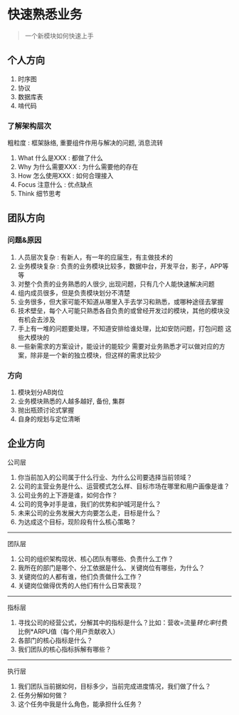 # 快速熟悉业务

> 一个新模块如何快速上手

## 个人方向

1. 时序图
2. 协议
3. 数据库表
4. 啃代码

### 了解架构层次

粗粒度 : 框架脉络, 重要组件作用与解决的问题, 消息流转

1. What 什么是XXX : 都做了什么
2. Why 为什么需要XXX : 为什么需要他的存在
3. How 怎么使用XXX : 如何合理接入
4. Focus 注意什么 : 优点缺点
5. Think 细节思考

## 团队方向

### 问题&原因

1. 人员层次复杂 : 有新人，有一年的应届生，有主做技术的
2. 业务模块复杂 : 负责的业务模块比较多，数据中台，开发平台，影子，APP等等
3. 对整个负责的业务熟悉的人很少, 出现问题，只有几个人能快速解决问题
4. 组内成员很多，但是负责模块划分不清楚
5. 业务很多，但大家可能不知道从哪里入手去学习和熟悉，或哪种途径去掌握
6. 技术壁垒，每个人可能只熟悉各自负责的或曾经开发过的模块，其他的模块没有机会去涉及
7. 手上有一堆的问题要处理，不知道安排给谁处理，比如安防问题，打包问题 这些大模块的
8. 一些新需求的方案设计，能设计的能较少 需要对业务熟悉才可以做对应的方案，除非是一个新的独立模块，但这样的需求比较少

### 方向

1. 模块划分AB岗位
2. 业务模块熟悉的人越多越好, 备份, 集群
3. 抛出瓶颈讨论式掌握
4. 自身的规划与定位清晰

## 企业方向

公司层

1. 你当前加入的公司属于什么行业、为什么公司要选择当前领域？
2. 公司的主营业务是什么、运营模式怎么样、目标市场在哪里和用户画像是谁？
3. 公司业务的上下游是谁，如何合作？
4. 公司的竞争对手是谁，我们的优势和护城河是什么？
5. 未来公司的业务发展大方向要怎么走，目标是什么？
6. 为达成这个目标，现阶段有什么核心策略？

--------------------------

团队层

1. 公司的组织架构现状、核心团队有哪些、负责什么工作？
2. 我所在的部门是哪个、分工依据是什么、关键岗位有哪些，为什么？
3. 关键岗位的人都有谁，他们负责做什么工作？
4. 关键岗位做得优秀的人他们有什么日常表现？

--------------------------

指标层

1. 寻找公司的经营公式，分解其中的指标是什么？比如：营收=流量*转化率*付费比例*ARPU值（每个用户贡献收入）
2. 各部门的核心指标是什么？
3. 我们团队的核心指标拆解有哪些？

--------------------------

执行层

1. 我们团队当前据如何，目标多少，当前完成进度情况，我们做了什么？
2. 任务分解如何做？
3. 这个任务中我是什么角色，能承担什么任务？

